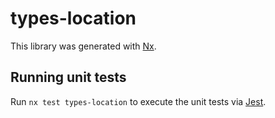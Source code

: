 # types-location

This library was generated with [Nx](https://nx.dev).

## Running unit tests

Run `nx test types-location` to execute the unit tests via [Jest](https://jestjs.io).
